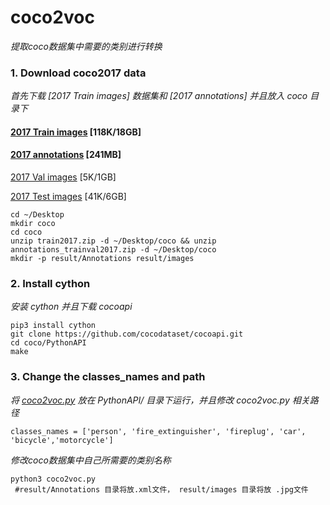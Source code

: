 # coco2voc
*提取coco数据集中需要的类别进行转换*
### 1. Download coco2017 data
*首先下载 [2017 Train images] 数据集和  [2017 annotations] 并且放入 coco 目录下*

#### [2017 Train images](http://images.cocodataset.org/zips/train2017.zip) [118K/18GB] 

#### [2017 annotations](http://images.cocodataset.org/annotations/annotations_trainval2017.zip) [241MB]

[2017 Val images](http://images.cocodataset.org/zips/val2017.zip) [5K/1GB]

[2017 Test images](http://images.cocodataset.org/zips/test2017.zip) [41K/6GB]
 
    cd ~/Desktop   
    mkdir coco
    cd coco
    unzip train2017.zip -d ~/Desktop/coco && unzip annotations_trainval2017.zip -d ~/Desktop/coco
    mkdir -p result/Annotations result/images
   

    
### 2. Install cython
*安装 cython 并且下载 cocoapi*

    pip3 install cython
    git clone https://github.com/cocodataset/cocoapi.git
    cd coco/PythonAPI
    make

### 3. Change the classes_names and path
*将 [coco2voc.py](https://github.com/yehengchen/ObjectDetection/blob/master/OneStage/yolo/coco2voc.py) 放在 PythonAPI/ 目录下运行，并且修改 coco2voc.py 相关路径*

    classes_names = ['person', 'fire_extinguisher', 'fireplug', 'car', 'bicycle','motorcycle']

*修改coco数据集中自己所需要的类别名称*
    
    python3 coco2voc.py
     #result/Annotations 目录将放.xml文件， result/images 目录将放 .jpg文件
